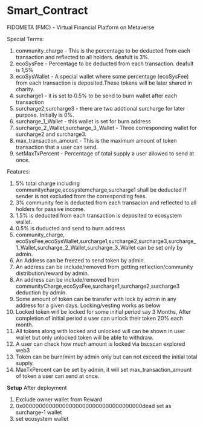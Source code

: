 # Smart_Contract
FIDOMETA (FMC) - Virtual Financial Platform on Metaverse

Special Terms:
1. community_charge - This is the percentage to be deducted from each transaction and reflected to all holders. deafult is 3%.
2. ecoSysFee  - Percentage to be deducted from each transaction. deafult is 1,5%
3. ecoSysWallet - A special wallet where some percentage (ecoSysFee) from each transaction is deposited.These tokens will be later shared in charity.
4. surcharge1 - it is set to 0.5% to be send to burn wallet after each transaction
5. surcharge2,surcharge3 - there are two addtional surcharge for later purpose. Initially is 0%.
6. surcharge_1_Wallet - this wallet is set for burn address
7. surcharge_2_Wallet,surcharge_3_Wallet - Three corresponding wallet for surcharge2 and surcharge3.
8. max_transaction_amount - This is the maximum amount of token transaction that a user can send.
9. setMaxTxPercent - Percentage of total supply a user allowed to send at once.

Features:

1. 5% total charge including communitycharge,ecosystemcharge,surcharge1 shall be deducted if sender is not excluded from the corresponding fees.
2. 3% community fee is deducted from each transacion and reflected to all holders for passive income.
3. 1.5% is deducted from each transaction is deposited to ecosystem wallet.
4. 0.5% is duducted and send to burn address
5. community_charge, ecoSysFee,ecoSysWallet,surcharge1,surcharge2,surcharge3,surcharge_1_Wallet,surcharge_2_Wallet,surcharge_3_Wallet can be set only by admin.
6. An Address can be freezed to send token by admin.
7. An address can be include/removed from getting reflection/community distribution/reward by admin.
8. An address can be include/removed from communityCharge,ecoSysFee,surcharge1,surcharge2,surcharge3 deduction by admin.
9. Some amount of token can be transfer with lock by admin in any address for a given days. Locking/vesting works as below
10. Locked token will be locked for some initial period say 3 Months, After completion of initial period a user can unlock their token 20% each month.
11. All tokens along with locked and unlocked will can be shown in user wallet but only unlocked token will be able to withdraw.
16. A user can check how much amount is locked via bscscan explored web3
17. Token can be burn/mint by admin only but can not exceed the initial total supply.
18. MaxTxPercent can be set by admin, it will set max_transaction_amount of token a user can send at once. 


**Setup**
After deployment
1. Exclude owner wallet from Reward
2. 0x000000000000000000000000000000000000dead set as surcharge-1 wallet
3. set ecosystem wallet
